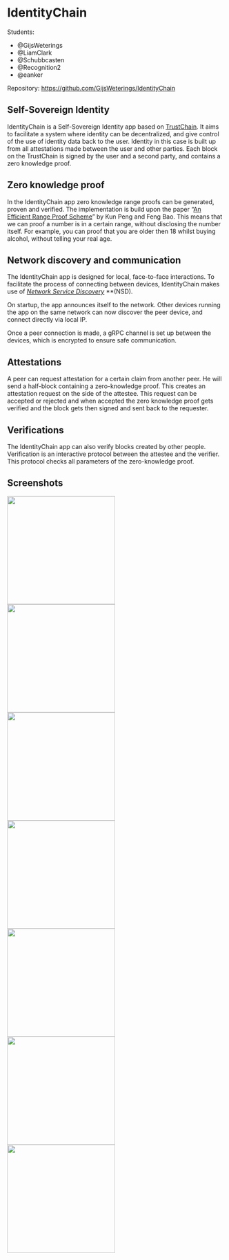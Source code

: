 
# 
# IdentityChain

Students:

- @GijsWeterings
- @LiamClark
- @Schubbcasten
- @Recognition2
- @eanker

Repository:
https://github.com/GijsWeterings/IdentityChain

## Self-Sovereign Identity

IdentityChain is a Self-Sovereign Identity app based on [TrustChain](https://www.sciencedirect.com/science/article/pii/S0167739X17318988). It aims to facilitate a system where identity can be decentralized, and give control of the use of identity data back to the user. Identity in this case is built up from all attestations made between the user and other parties. Each block on the TrustChain is signed by the user and a second party, and contains a zero knowledge proof.

## Zero knowledge proof

In the IdentityChain app zero knowledge range proofs can be generated, proven and verified.
The implementation is build upon the paper “[An Efficient Range Proof Scheme](http://ai2-s2-pdfs.s3.amazonaws.com/6bdb/0c85de3b38113c30c99b63a9fb48190af73e.pdf)” by Kun Peng and Feng Bao. This means that we can proof a number is in a certain range, without disclosing the number itself. For example, you can proof that you are older then 18 whilst buying alcohol, without telling your real age. 


## Network discovery and communication

The IdentityChain app is designed for local, face-to-face interactions. To facilitate the process of connecting between devices, IdentityChain makes use of [*Network Service Discovery*](https://developer.android.com/reference/android/net/nsd/NsdManager.html) **(NSD). 

On startup, the app announces itself to the network. Other devices running the app on the same network can now discover the peer device, and connect directly via local IP.

Once a peer connection is made, a gRPC channel is set up between the devices, which is encrypted to ensure safe communication.

## Attestations

A peer can request attestation for a certain claim from another peer. He will send a half-block containing a zero-knowledge proof. This creates an attestation request on the side of the attestee. This request can be accepted or rejected and when accepted the zero knowledge proof gets verified and the block gets then signed and sent back to the requester.

## Verifications

The IdentityChain app can also verify blocks created by other people. 
Verification is an interactive protocol between the attestee and the verifier.
This protocol checks all parameters of the zero-knowledge proof.



## Screenshots
<a href="url"><img src="https://d2mxuefqeaa7sj.cloudfront.net/s_FA4A66FA020261CFD77B30A0A2A8A0ED2DCFDCCA43BE7FE0E43C51BDC0108A30_1516112314899_photo_2018-01-16_15-18-24.jpg" align="left" height="250"></a>
<a href="url"><img src="https://d2mxuefqeaa7sj.cloudfront.net/s_FA4A66FA020261CFD77B30A0A2A8A0ED2DCFDCCA43BE7FE0E43C51BDC0108A30_1516112314924_photo_2018-01-16_15-18-16.jpg" align="left" height="250"></a>
<a href="url"><img src="https://d2mxuefqeaa7sj.cloudfront.net/s_FA4A66FA020261CFD77B30A0A2A8A0ED2DCFDCCA43BE7FE0E43C51BDC0108A30_1516112314887_photo_2018-01-16_15-18-12.jpg" align="left" height="250"></a>
<a href="url"><img src="https://d2mxuefqeaa7sj.cloudfront.net/s_7E0F2799B0BC058100BF18AE103A87F799551F3662E2E6ECDB446F519043D9F8_1516113708440_file.png" align="left" height="250"></a>
<a href="url"><img src="https://d2mxuefqeaa7sj.cloudfront.net/s_D23F1922FC49974EDFBD88A6346CDFAE74E84C1DE46F49ADA4BEFEA008B1107D_1517592721914_photo_2018-02-02_18-31-36.jpg" align="left" height="250"></a>
<a href="url"><img src="https://d2mxuefqeaa7sj.cloudfront.net/s_C50C09168F44C67D47C02E9002CB691AB9FCFB08351883DCAC77195AEA8F3704_1517596707116_peer-view.png" align="left" height="250"></a>
<a href="url"><img src="https://d2mxuefqeaa7sj.cloudfront.net/s_C50C09168F44C67D47C02E9002CB691AB9FCFB08351883DCAC77195AEA8F3704_1517596731835_verify.png" align="left" height="250"></a>
